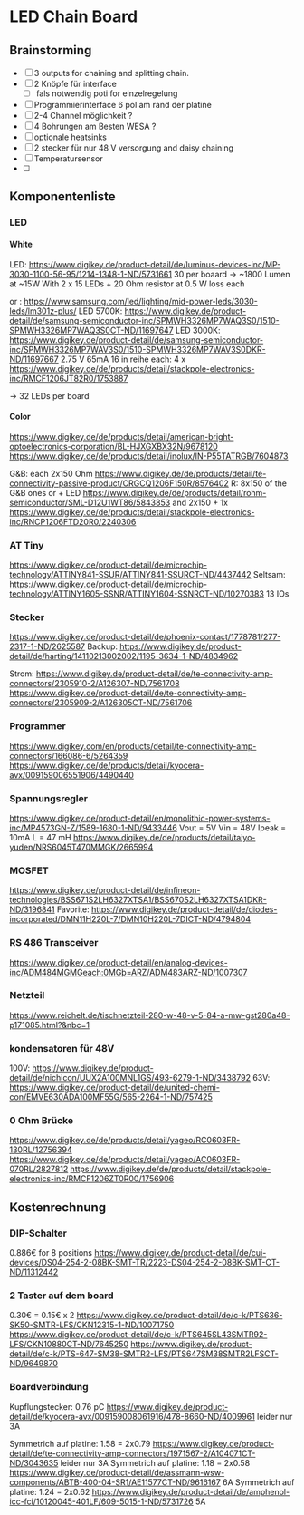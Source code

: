 # LED Chain Board
## Brainstorming
- [ ] 3 outputs for chaining and splitting chain.
- [ ] 2 Knöpfe für interface
    - [ ] fals notwendig poti for einzelregelung
- [ ] Programmierinterface 6 pol am rand der platine
- [ ] 2-4 Channel möglichkeit ?
- [ ] 4 Bohrungen am Besten WESA ?
- [ ] optionale heatsinks
- [ ] 2 stecker für nur 48 V versorgung and daisy chaining
- [ ] Temperatursensor
- [ ]

## Komponentenliste
### LED
#### White
LED: https://www.digikey.de/product-detail/de/luminus-devices-inc/MP-3030-1100-56-95/1214-1348-1-ND/5731661
30 per boaard -> ~1800 Lumen at ~15W
With 2 x 15 LEDs + 20 Ohm resistor at 0.5 W loss each

or :
https://www.samsung.com/led/lighting/mid-power-leds/3030-leds/lm301z-plus/
LED 5700K: https://www.digikey.de/product-detail/de/samsung-semiconductor-inc/SPMWH3326MP7WAQ3S0/1510-SPMWH3326MP7WAQ3S0CT-ND/11697647
LED 3000K: https://www.digikey.de/product-detail/de/samsung-semiconductor-inc/SPMWH3326MP7WAV3S0/1510-SPMWH3326MP7WAV3S0DKR-ND/11697667
2.75 V 65mA 16 in reihe
each:
    4 x https://www.digikey.de/de/products/detail/stackpole-electronics-inc/RMCF1206JT82R0/1753887

-> 32 LEDs per board

#### Color
https://www.digikey.de/de/products/detail/american-bright-optoelectronics-corporation/BL-HJXGXBX32N/9678120
https://www.digikey.de/de/products/detail/inolux/IN-P55TATRGB/7604873

G&B: each 2x150 Ohm https://www.digikey.de/de/products/detail/te-connectivity-passive-product/CRGCQ1206F150R/8576402
R: 8x150 of the G&B ones
    or + LED https://www.digikey.de/de/products/detail/rohm-semiconductor/SML-D12U1WT86/5843853
    and 2x150 + 1x https://www.digikey.de/de/products/detail/stackpole-electronics-inc/RNCP1206FTD20R0/2240306

### AT Tiny
https://www.digikey.de/product-detail/de/microchip-technology/ATTINY841-SSUR/ATTINY841-SSURCT-ND/4437442
Seltsam: https://www.digikey.de/product-detail/de/microchip-technology/ATTINY1605-SSNR/ATTINY1604-SSNRCT-ND/10270383
13 IOs

### Stecker
https://www.digikey.de/product-detail/de/phoenix-contact/1778781/277-2317-1-ND/2625587
Backup: https://www.digikey.de/product-detail/de/harting/14110213002002/1195-3634-1-ND/4834962

Strom:
https://www.digikey.de/product-detail/de/te-connectivity-amp-connectors/2305910-2/A126307-ND/7561708
https://www.digikey.de/product-detail/de/te-connectivity-amp-connectors/2305909-2/A126305CT-ND/7561706

### Programmer
https://www.digikey.com/en/products/detail/te-connectivity-amp-connectors/166086-6/5264359
https://www.digikey.de/de/products/detail/kyocera-avx/009159006551906/4490440

### Spannungsregler
https://www.digikey.de/product-detail/en/monolithic-power-systems-inc/MP4573GN-Z/1589-1680-1-ND/9433446
Vout = 5V
Vin = 48V
Ipeak = 10mA
L = 47 mH
https://www.digikey.de/de/products/detail/taiyo-yuden/NRS6045T470MMGK/2665994

### MOSFET
https://www.digikey.de/product-detail/de/infineon-technologies/BSS671S2LH6327XTSA1/BSS670S2LH6327XTSA1DKR-ND/3196841
Favorite: https://www.digikey.de/product-detail/de/diodes-incorporated/DMN11H220L-7/DMN10H220L-7DICT-ND/4794804

### RS 486 Transceiver
https://www.digikey.de/product-detail/en/analog-devices-inc/ADM484MGMGeach:0MGþ=ARZ/ADM483ARZ-ND/1007307


### Netzteil
https://www.reichelt.de/tischnetzteil-280-w-48-v-5-84-a-mw-gst280a48-p171085.html?&nbc=1


### kondensatoren für 48V
100V: https://www.digikey.de/product-detail/de/nichicon/UUX2A100MNL1GS/493-6279-1-ND/3438792
63V: https://www.digikey.de/product-detail/de/united-chemi-con/EMVE630ADA100MF55G/565-2264-1-ND/757425


### 0 Ohm Brücke
https://www.digikey.de/de/products/detail/yageo/RC0603FR-130RL/12756394
https://www.digikey.de/de/products/detail/yageo/AC0603FR-070RL/2827812
https://www.digikey.de/de/products/detail/stackpole-electronics-inc/RMCF1206ZT0R00/1756906


## Kostenrechnung
### DIP-Schalter
0.886€ for 8 positions https://www.digikey.de/product-detail/de/cui-devices/DS04-254-2-08BK-SMT-TR/2223-DS04-254-2-08BK-SMT-CT-ND/11312442

### 2 Taster auf dem board
0.30€ = 0.15€ x 2
https://www.digikey.de/product-detail/de/c-k/PTS636-SK50-SMTR-LFS/CKN12315-1-ND/10071750
https://www.digikey.de/product-detail/de/c-k/PTS645SL43SMTR92-LFS/CKN10880CT-ND/7645250
https://www.digikey.de/product-detail/de/c-k/PTS-647-SM38-SMTR2-LFS/PTS647SM38SMTR2LFSCT-ND/9649870


### Boardverbindung
Kupflungstecker: 0.76 pC https://www.digikey.de/product-detail/de/kyocera-avx/009159008061916/478-8660-ND/4009961
    leider nur 3A

Symmetrich auf platine: 1.58 = 2x0.79 https://www.digikey.de/product-detail/de/te-connectivity-amp-connectors/1971567-2/A104071CT-ND/3043635
    leider nur 3A
Symmetrich auf platine: 1.18 = 2x0.58 https://www.digikey.de/product-detail/de/assmann-wsw-components/ABTB-400-04-SR1/AE11577CT-ND/9616167
    6A
Symmetrich auf platine: 1.24 = 2x0.62 https://www.digikey.de/product-detail/de/amphenol-icc-fci/10120045-401LF/609-5015-1-ND/5731726
    5A
